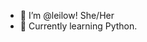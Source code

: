 - 👋 I’m @leilow! She/Her
- 🌱 Currently learning Python.


<!---
leilow/leilow is a ✨ special ✨ repository because its `README.md` (this file) appears on your GitHub profile.
You can click the Preview link to take a look at your changes.
--->

